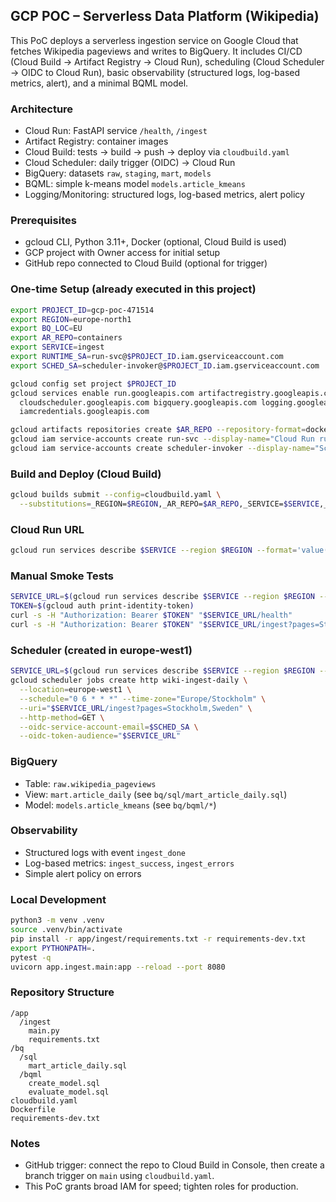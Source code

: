 ## GCP POC – Serverless Data Platform (Wikipedia)

This PoC deploys a serverless ingestion service on Google Cloud that fetches Wikipedia pageviews and writes to BigQuery. It includes CI/CD (Cloud Build → Artifact Registry → Cloud Run), scheduling (Cloud Scheduler → OIDC to Cloud Run), basic observability (structured logs, log-based metrics, alert), and a minimal BQML model.

### Architecture
- Cloud Run: FastAPI service `/health`, `/ingest`
- Artifact Registry: container images
- Cloud Build: tests → build → push → deploy via `cloudbuild.yaml`
- Cloud Scheduler: daily trigger (OIDC) → Cloud Run
- BigQuery: datasets `raw`, `staging`, `mart`, `models`
- BQML: simple k-means model `models.article_kmeans`
- Logging/Monitoring: structured logs, log-based metrics, alert policy

### Prerequisites
- gcloud CLI, Python 3.11+, Docker (optional, Cloud Build is used)
- GCP project with Owner access for initial setup
- GitHub repo connected to Cloud Build (optional for trigger)

### One-time Setup (already executed in this project)
```bash
export PROJECT_ID=gcp-poc-471514
export REGION=europe-north1
export BQ_LOC=EU
export AR_REPO=containers
export SERVICE=ingest
export RUNTIME_SA=run-svc@$PROJECT_ID.iam.gserviceaccount.com
export SCHED_SA=scheduler-invoker@$PROJECT_ID.iam.gserviceaccount.com

gcloud config set project $PROJECT_ID
gcloud services enable run.googleapis.com artifactregistry.googleapis.com cloudbuild.googleapis.com \
  cloudscheduler.googleapis.com bigquery.googleapis.com logging.googleapis.com monitoring.googleapis.com \
  iamcredentials.googleapis.com

gcloud artifacts repositories create $AR_REPO --repository-format=docker --location=$REGION || true
gcloud iam service-accounts create run-svc --display-name="Cloud Run runtime SA" || true
gcloud iam service-accounts create scheduler-invoker --display-name="Scheduler OIDC invoker" || true
```

### Build and Deploy (Cloud Build)
```bash
gcloud builds submit --config=cloudbuild.yaml \
  --substitutions=_REGION=$REGION,_AR_REPO=$AR_REPO,_SERVICE=$SERVICE,_TAG=manual
```

### Cloud Run URL
```bash
gcloud run services describe $SERVICE --region $REGION --format='value(status.url)'
```

### Manual Smoke Tests
```bash
SERVICE_URL=$(gcloud run services describe $SERVICE --region $REGION --format='value(status.url)')
TOKEN=$(gcloud auth print-identity-token)
curl -s -H "Authorization: Bearer $TOKEN" "$SERVICE_URL/health"
curl -s -H "Authorization: Bearer $TOKEN" "$SERVICE_URL/ingest?pages=Stockholm,Sweden"
```

### Scheduler (created in europe-west1)
```bash
SERVICE_URL=$(gcloud run services describe $SERVICE --region $REGION --format='value(status.url)')
gcloud scheduler jobs create http wiki-ingest-daily \
  --location=europe-west1 \
  --schedule="0 6 * * *" --time-zone="Europe/Stockholm" \
  --uri="$SERVICE_URL/ingest?pages=Stockholm,Sweden" \
  --http-method=GET \
  --oidc-service-account-email=$SCHED_SA \
  --oidc-token-audience="$SERVICE_URL"
```

### BigQuery
- Table: `raw.wikipedia_pageviews`
- View: `mart.article_daily` (see `bq/sql/mart_article_daily.sql`)
- Model: `models.article_kmeans` (see `bq/bqml/*`)

### Observability
- Structured logs with event `ingest_done`
- Log-based metrics: `ingest_success`, `ingest_errors`
- Simple alert policy on errors

### Local Development
```bash
python3 -m venv .venv
source .venv/bin/activate
pip install -r app/ingest/requirements.txt -r requirements-dev.txt
export PYTHONPATH=.
pytest -q
uvicorn app.ingest.main:app --reload --port 8080
```

### Repository Structure
```
/app
  /ingest
    main.py
    requirements.txt
/bq
  /sql
    mart_article_daily.sql
  /bqml
    create_model.sql
    evaluate_model.sql
cloudbuild.yaml
Dockerfile
requirements-dev.txt
```

### Notes
- GitHub trigger: connect the repo to Cloud Build in Console, then create a branch trigger on `main` using `cloudbuild.yaml`.
- This PoC grants broad IAM for speed; tighten roles for production.


